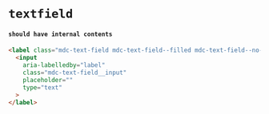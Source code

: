 # `textfield`

#### `should have internal contents`

```html
<label class="mdc-text-field mdc-text-field--filled mdc-text-field--no-label">
  <input
    aria-labelledby="label"
    class="mdc-text-field__input"
    placeholder=""
    type="text"
  >
</label>

```


